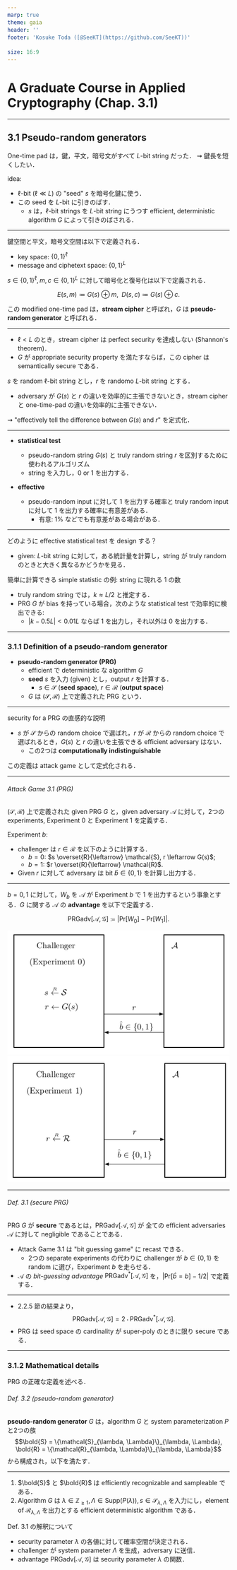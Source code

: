 ```yaml
---
marp: true
theme: gaia
header: ''
footer: 'Kosuke Toda ([@SeeKT](https://github.com/SeeKT))'

size: 16:9
---
```

<!-- paginate: true -->

<style>
img[alt~="center"] {
  display: block;
  margin: 0 auto;
}
</style>

# A Graduate Course in Applied Cryptography (Chap. 3.1)

---
## 3.1 Pseudo-random generators
One-time pad は，鍵，平文，暗号文がすべて $L$-bit string だった．
$\rightsquigarrow$ 鍵長を短くしたい．

idea: 

- $\ell$-bit $(\ell \ll L)$ の "seed" $s$ を暗号化鍵に使う．
- この seed を $L$-bit に引きのばす．
    - $s$ は，$\ell$-bit strings を $L$-bit string にうつす efficient, deterministic algorithm $G$ によって引きのばされる．

---

鍵空間と平文，暗号文空間は以下で定義される．

- key space: $\{0, 1\}^{\ell}$
- message and ciphetext space: $\{0, 1\}^{L}$

$s \in \{0, 1\}^{\ell}, m, c \in \{0, 1\}^{L}$ に対して暗号化と復号化は以下で定義される．

$$E(s, m) \coloneqq G(s) \oplus m, \; \; D(s, c) \coloneqq G(s) \oplus c.$$

この modified one-time pad は，**stream cipher** と呼ばれ，$G$ は **pseudo-random generator** と呼ばれる．

---

- $\ell < L$ のとき，stream cipher は perfect security を達成しない (Shannon's theorem)．
- $G$ が appropriate security property を満たすならば，この cipher は semantically secure である．

$s$ を random $\ell$-bit string とし，$r$ を randomo $L$-bit string とする．

- adversary が $G(s)$ と $r$ の違いを効率的に主張できないとき，stream cipher と one-time-pad の違いを効率的に主張できない．

$\rightsquigarrow$ "effectively tell the difference between $G(s)$ and $r$" を定式化．

---

- **statistical test**
  - pseudo-random string $G(s)$ と truly random string $r$ を区別するために使われるアルゴリズム
  - string を入力し，0 or 1 を出力する．

- **effective**
  - pseudo-random input に対して 1 を出力する確率と truly random input に対して 1 を出力する確率に有意差がある．
    - 有意: 1% などでも有意差がある場合がある．

---

どのように effective statistical test を design する？

- given: $L$-bit string に対して，ある統計量を計算し，string が truly random のときと大きく異なるかどうかを見る．

簡単に計算できる simple statistic の例: string に現れる 1 の数

- truly random string では，$k \approx L/2$ と推定する．
- PRG $G$ が bias を持っている場合，次のような statistical test で効率的に検出できる:
  - $|k - 0.5 L| < 0.01 L$ ならば 1 を出力し，それ以外は 0 を出力する．

---

### 3.1.1 Definition of a pseudo-random generator

- **pseudo-random generator (PRG)**
  - efficient で deterministic な algorithm $G$
  - **seed** $s$ を入力 (given) とし，output $r$ を計算する．
    - $s \in \mathcal{S}$ (**seed space**), $r \in \mathcal{R}$ (**output space**)
  - $G$ は $(\mathcal{S}, \mathcal{R})$ 上で定義された PRG という．

---

security for a PRG の直感的な説明

- $s$ が $\mathcal{S}$ からの random choice で選ばれ，$r$ が $\mathcal{R}$ からの random choice で選ばれるとき，$G(s)$ と $r$ の違いを主張できる efficient adversary はない．
  - この2つは **computationally indistinguishable**

この定義は attack game として定式化される．

---

###### Attack Game 3.1 (PRG)
$(\mathcal{S}, \mathcal{R})$ 上で定義された given PRG $G$ と，given adversary $\mathcal{A}$ に対して，2つの experiments, Experiment 0 と Experiment 1 を定義する．

Experiment $b$:
- challenger は $r \in \mathcal{R}$ を以下のように計算する．
  - $b = 0$: $s \overset{R}{\leftarrow} \mathcal{S}, r \leftarrow G(s)$;
  - $b = 1$: $r \overset{R}{\leftarrow} \mathcal{R}$.
- Given $r$ に対して adversary は bit $\hat{b} \in \{0, 1\}$ を計算し出力する．

---

$b = 0, 1$ に対して，$W_b$ を $\mathcal{A}$ が Experiment $b$ で 1 を出力するという事象とする．$G$ に関する $\mathcal{A}$ の **advantage** を以下で定義する．

$$\mathrm{PRGadv}[\mathcal{A}, \mathcal{G}] \coloneqq \left| \mathrm{Pr}[W_0] - \mathrm{Pr}[W_1] \right|.$$

![](../fig/book_crypto/Chapter3/3.1_experiment_0.png "Experiment 0") ![](../fig/book_crypto/Chapter3/3.1_experiment_1.png "Experiment 1")

---

###### Def. 3.1 (secure PRG)
PRG $G$ が **secure** であるとは，$\mathrm{PRGadv}[\mathcal{A}, \mathcal{G}]$ が 全ての efficient adversaries $\mathcal{A}$ に対して negligible であることである．

- Attack Game 3.1 は "bit guessing game" に recast できる．
  - 2つの separate experiments の代わりに challenger が $b \in \{0, 1\}$ を random に選び，Experiment $b$ を走らせる．
- $\mathcal{A}$ の *bit-guessing advantage* $\mathrm{PRGadv}^{\ast}[\mathcal{A}, \mathcal{G}]$ を，$|\mathrm{Pr}[\hat{b} = b] - 1/2|$ で定義する．

---
- 2.2.5 節の結果より，
  $$\mathrm{PRGadv}[\mathcal{A}, \mathcal{G}] = 2\cdot \mathrm{PRGadv}^{\ast}[\mathcal{A}, \mathcal{G}].$$
- PRG は seed space の cardinality が super-poly のときに限り secure である．

---

### 3.1.2 Mathematical details
PRG の正確な定義を述べる．

###### Def. 3.2 (pseudo-random generator)
**pseudo-random generator** $G$ は，algorithm $G$ と system parameterization $P$ と2つの族
$$\bold{S} = \{\mathcal{S}_{\lambda, \Lambda}\}_{\lambda, \Lambda}, \bold{R} = \{\mathcal{R}_{\lambda, \Lambda}\}_{\lambda, \Lambda}$$
から構成され，以下を満たす．

---

1. $\bold{S}$ と $\bold{R}$ は efficiently recognizable and sampleable である．
1. Algorithm $G$ は $\lambda \in \mathbb{Z}_{\geq 1}, \Lambda \in \mathrm{Supp}(P(\lambda)), s \in \mathcal{S}_{\lambda, \Lambda}$ を入力にし，element of $\mathcal{R}_{\lambda, \Lambda}$ を出力とする efficient deterministic algorithm である．

Def. 3.1 の解釈について

- security parameter $\lambda$ の各値に対して確率空間が決定される．
- challenger が system parameter $\Lambda$ を生成，adversary に送信．
- advantage $\mathrm{PRGadv}[\mathcal{A}, \mathcal{G}]$ は security parameter $\lambda$ の関数．